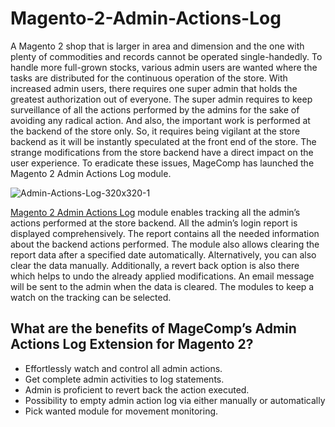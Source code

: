 # Magento-2-Admin-Actions-Log

A Magento 2 shop that is larger in area and dimension and the one with plenty of commodities and records cannot be operated single-handedly. To handle more full-grown stocks, various admin users are wanted where the tasks are distributed for the continuous operation of the store. With increased admin users, there requires one super admin that holds the greatest authorization out of everyone. The super admin requires to keep surveillance of all the actions performed by the admins for the sake of avoiding any radical action. And also, the important work is performed at the backend of the store only. So, it requires being vigilant at the store backend as it will be instantly speculated at the front end of the store. The strange modifications from the store backend have a direct impact on the user experience. To eradicate these issues, MageComp has launched the Magento 2 Admin Actions Log module.

![Admin-Actions-Log-320x320-1](https://user-images.githubusercontent.com/84722152/219325633-7bb3d8c6-77a4-4f30-86c2-c4a8c9933628.png)

[Magento 2 Admin Actions Log](https://magecomp.com/magento-2-admin-actions-log.html) module enables tracking all the admin’s actions performed at the store backend. All the admin’s login report is displayed comprehensively. The report contains all the needed information about the backend actions performed. The module also allows clearing the report data after a specified date automatically. Alternatively, you can also clear the data manually. Additionally, a revert back option is also there which helps to undo the already applied modifications. An email message will be sent to the admin when the data is cleared. The modules to keep a watch on the tracking can be selected. 

## What are the benefits of MageComp’s Admin Actions Log Extension for Magento 2?

- Effortlessly watch and control all admin actions.
- Get complete admin activities to log statements.
- Admin is proficient to revert back the action executed.
- Possibility to empty admin action log via either manually or automatically
- Pick wanted module for movement monitoring.
